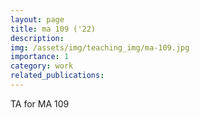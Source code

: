 ```yaml
---
layout: page
title: ma 109 ('22)
description:  
img: /assets/img/teaching_img/ma-109.jpg
importance: 1
category: work
related_publications:  
---
```


TA for MA 109
